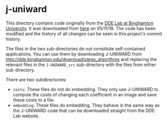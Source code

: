 # j-uniward

This directory contains code originally from the [DDE Lab at Binghamton University](http://dde.binghamton.edu/). It was downloaded from [here](http://dde.binghamton.edu/download/stego_algorithms/) on 05/11/18. The code has been modified and the history of all changes can be seen in this project's commit history.

The files in the two sub-directories do not constitute self-contained applications. You can use them by downloading J-UNIWARD from http://dde.binghamton.edu/download/stego_algorithms and replacing the relevant files in the ```J-UNIWARD_src``` sub-directory with the files from either sub-directory.

There are two subdirectories:
* ```costs```: These files do not do embedding. They only use J-UNIWARD to compute the costs of changing each coefficient in an image and save these costs to a file.
* ```embedding```: These files do embedding. They behave in the same way as the J-UNIWARD code that can be downloaded straight from the DDE Lab website.
